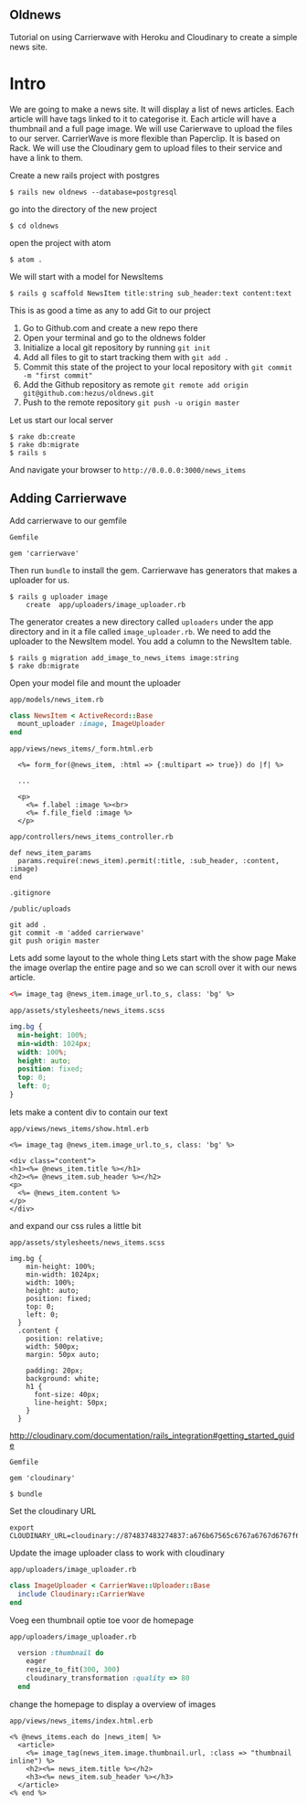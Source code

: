 Oldnews
-----------------

Tutorial on using Carrierwave with Heroku and Cloudinary to create a simple news site.

Intro
===============================

We are going to make a news site. It will display a list of news articles. Each article will have tags linked to it to categorise it.
Each article will have a thumbnail and a full page image. We will use Carierwave to upload the files to our server.
CarrierWave is more flexible than Paperclip. It is based on Rack.
We will use the Cloudinary gem to upload files to their service and have a link to them.

Create a new rails project with postgres

```
$ rails new oldnews --database=postgresql
```

go into the directory of the new project

```
$ cd oldnews
```

open the project with atom

```
$ atom .
```

We will start with a model for NewsItems

```
$ rails g scaffold NewsItem title:string sub_header:text content:text
```

This is as good a time as any to add Git to our project

1. Go to Github.com and create a new repo there
2. Open your terminal and go to the oldnews folder
3. Initialize a local git repository by running `git init`
4. Add all files to git to start tracking them with `git add .`
5. Commit this state of the project to your local repository with `git commit -m "first commit"`
6. Add the Github repository as remote `git remote add origin git@github.com:hezus/oldnews.git`
7. Push to the remote repository `git push -u origin master`

Let us start our local server
```
$ rake db:create
$ rake db:migrate
$ rails s
```

And navigate your browser to `http://0.0.0.0:3000/news_items`

Adding Carrierwave
---------------

Add carrierwave to our gemfile

```
Gemfile
```
```
gem 'carrierwave'
```


Then run `bundle` to install the gem. Carrierwave has generators that makes a uploader for us.

```
$ rails g uploader image
	create  app/uploaders/image_uploader.rb
```

The generator creates a new directory called `uploaders` under the app directory and in it a file called `image_uploader.rb`.
We need to add the uploader to the NewsItem model. You add a column to the NewsItem table. 

```
$ rails g migration add_image_to_news_items image:string
$ rake db:migrate
```

Open your model file and mount the uploader

```
app/models/news_item.rb
```
```ruby
class NewsItem < ActiveRecord::Base
  mount_uploader :image, ImageUploader
end
```

```
app/views/news_items/_form.html.erb
```
```
  <%= form_for(@news_item, :html => {:multipart => true}) do |f| %>
  
  ...
  
  <p>
    <%= f.label :image %><br>
    <%= f.file_field :image %>
  </p>
```

```
app/controllers/news_items_controller.rb
```
```
def news_item_params
  params.require(:news_item).permit(:title, :sub_header, :content, :image)
end
```
```
.gitignore
```
```
/public/uploads
```

```
git add .
git commit -m 'added carrierwave'
git push origin master
```
Lets add some layout to the whole thing
Lets start with the show page
Make the image overlap the entire page and so we can scroll over it with our news article.

```html
<%= image_tag @news_item.image_url.to_s, class: 'bg' %>
```

```
app/assets/stylesheets/news_items.scss
```
```css
img.bg {
  min-height: 100%;
  min-width: 1024px;
  width: 100%;
  height: auto;
  position: fixed;
  top: 0;
  left: 0;
}
```
lets make a content div to contain our text
```
app/views/news_items/show.html.erb
```
```
<%= image_tag @news_item.image_url.to_s, class: 'bg' %>

<div class="content">
<h1><%= @news_item.title %></h1>
<h2><%= @news_item.sub_header %></h2>
<p>
  <%= @news_item.content %>
</p>
</div>
```
and expand our css rules a little bit

```
app/assets/stylesheets/news_items.scss
```
```
img.bg {
    min-height: 100%;
    min-width: 1024px;
    width: 100%;
    height: auto;
    position: fixed;
    top: 0;
    left: 0;
  }
  .content {
    position: relative;
    width: 500px;
    margin: 50px auto;

    padding: 20px;
    background: white;
    h1 {
      font-size: 40px;
      line-height: 50px;
    }
  }
```

http://cloudinary.com/documentation/rails_integration#getting_started_guide

```
Gemfile
```
```
gem 'cloudinary'
```

```
$ bundle
```
Set the cloudinary URL 
```
export CLOUDINARY_URL=cloudinary://874837483274837:a676b67565c6767a6767d6767f676fe1@sample
```

Update the image uploader class to work with cloudinary

```
app/uploaders/image_uploader.rb
```
```ruby
class ImageUploader < CarrierWave::Uploader::Base
  include Cloudinary::CarrierWave
end
```

Voeg een thumbnail optie toe voor de homepage

```
app/uploaders/image_uploader.rb
```
```ruby
  version :thumbnail do
    eager
    resize_to_fit(300, 300)
    cloudinary_transformation :quality => 80
  end
```

change the homepage to display a overview of images
```
app/views/news_items/index.html.erb
```
```
<% @news_items.each do |news_item| %>
  <article>
    <%= image_tag(news_item.image.thumbnail.url, :class => "thumbnail inline") %>
    <h2><%= news_item.title %></h2>
    <h3><%= news_item.sub_header %></h3>
  </article>
<% end %>
```